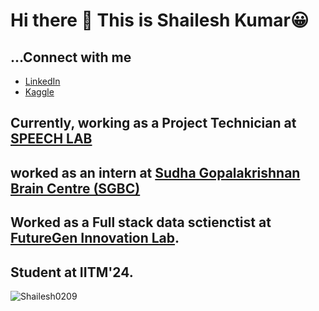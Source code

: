 # Hi there 👋 This is Shailesh Kumar😀

<!--
**Shailesh0209/Shailesh0209** is a ✨ _special_ ✨ repository because its `README.md` (this file) appears on your GitHub profile.

Here are some ideas to get you started:
🔭 I’m currently working on .
🌱 I’m currently learning ...
- 👯 I’m looking to collaborate on ...
- 🤔 I’m looking for help with ...
- 💬 Ask me about ...
- 📫 How to reach me: ...
- 😄 Pronouns: ...
- ⚡ Fun fact: ...
-->
## ...Connect with me
- [LinkedIn](https://www.linkedin.com/in/shailx876/)
- [Kaggle](https://www.kaggle.com/shailx)

## Currently, working as a Project Technician at [SPEECH LAB](https://asr.iitm.ac.in/)

## worked as an intern at [Sudha Gopalakrishnan Brain Centre (SGBC)](https://www.linkedin.com/company/sudhagopalakrishnanbraincentre)

## Worked as a Full stack data sctienctist at [FutureGen Innovation Lab](https://www.linkedin.com/company/futuregen-innovation-lab/).

## Student at IITM'24.

<!-- ![This is an image](https://myoctocat.com/assets/images/base-octocat.svg) -->
<!-- <a align="right"> <img src="https://myoctocat.com/assets/images/base-octocat.svg"></a> -->

<p align="left"> <img src="https://komarev.com/ghpvc/?username=Shailesh0209&label=Profile%20views&color=0e75b6&style=flat" alt="Shailesh0209" /> </p>


<!-- 
![Stars]( 

-->

